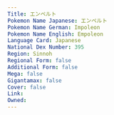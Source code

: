 ```yaml
---
﻿Title: エンペルト
Pokemon Name Japanese: エンペルト
Pokemon Name German: Impoleon
Pokemon Name English: Empoleon
Language Card: Japanese
National Dex Number: 395
Region: Sinnoh
Regional Form: false
Additional Form: false
Mega: false
Gigantamax: false
Cover: false
Link: 
Owned: 
---
```

